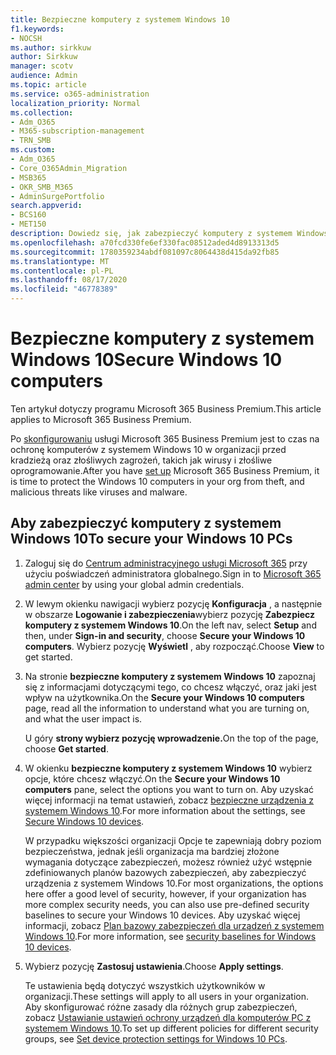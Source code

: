 ```yaml
---
title: Bezpieczne komputery z systemem Windows 10
f1.keywords:
- NOCSH
ms.author: sirkkuw
author: Sirkkuw
manager: scotv
audience: Admin
ms.topic: article
ms.service: o365-administration
localization_priority: Normal
ms.collection:
- Adm_O365
- M365-subscription-management
- TRN_SMB
ms.custom:
- Adm_O365
- Core_O365Admin_Migration
- MSB365
- OKR_SMB_M365
- AdminSurgePortfolio
search.appverid:
- BCS160
- MET150
description: Dowiedz się, jak zabezpieczyć komputery z systemem Windows 10 po skonfigurowaniu usługi Microsoft 365 Business Premium.
ms.openlocfilehash: a70fcd330fe6ef330fac08512aded4d8913313d5
ms.sourcegitcommit: 1780359234abdf081097c8064438d415da92fb85
ms.translationtype: MT
ms.contentlocale: pl-PL
ms.lasthandoff: 08/17/2020
ms.locfileid: "46778389"
---
```

# <a name="secure-windows-10-computers"></a><span data-ttu-id="e089c-103">Bezpieczne komputery z systemem Windows 10</span><span class="sxs-lookup"><span data-stu-id="e089c-103">Secure Windows 10 computers</span></span>

<span data-ttu-id="e089c-104">Ten artykuł dotyczy programu Microsoft 365 Business Premium.</span><span class="sxs-lookup"><span data-stu-id="e089c-104">This article applies to Microsoft 365 Business Premium.</span></span>

<span data-ttu-id="e089c-105">Po [skonfigurowaniu](set-up.md) usługi Microsoft 365 Business Premium jest to czas na ochronę komputerów z systemem Windows 10 w organizacji przed kradzieżą oraz złośliwych zagrożeń, takich jak wirusy i złośliwe oprogramowanie.</span><span class="sxs-lookup"><span data-stu-id="e089c-105">After you have [set up](set-up.md) Microsoft 365 Business Premium, it is time to protect the Windows 10 computers in your org from theft, and malicious threats like viruses and malware.</span></span>

## <a name="to-secure-your-windows-10-pcs"></a><span data-ttu-id="e089c-106">Aby zabezpieczyć komputery z systemem Windows 10</span><span class="sxs-lookup"><span data-stu-id="e089c-106">To secure your Windows 10 PCs</span></span>

1. <span data-ttu-id="e089c-107">Zaloguj się do [Centrum administracyjnego usługi Microsoft 365](https://admin.microsoft.com) przy użyciu poświadczeń administratora globalnego.</span><span class="sxs-lookup"><span data-stu-id="e089c-107">Sign in to [Microsoft 365 admin center](https://admin.microsoft.com) by using your global admin credentials.</span></span> 
2. <span data-ttu-id="e089c-108">W lewym okienku nawigacji wybierz pozycję **Konfiguracja** , a następnie w obszarze **Logowanie i zabezpieczenia**wybierz pozycję **Zabezpiecz komputery z systemem Windows 10**.</span><span class="sxs-lookup"><span data-stu-id="e089c-108">On the left nav, select **Setup** and then, under **Sign-in and security**, choose **Secure your Windows 10 computers**.</span></span> <span data-ttu-id="e089c-109">Wybierz pozycję **Wyświetl** , aby rozpocząć.</span><span class="sxs-lookup"><span data-stu-id="e089c-109">Choose **View** to get started.</span></span>
3. <span data-ttu-id="e089c-110">Na stronie **bezpieczne komputery z systemem Windows 10** zapoznaj się z informacjami dotyczącymi tego, co chcesz włączyć, oraz jaki jest wpływ na użytkownika.</span><span class="sxs-lookup"><span data-stu-id="e089c-110">On the **Secure your Windows 10 computers** page, read all the information to understand what you are turning on, and what the user impact is.</span></span>

    <span data-ttu-id="e089c-111">U góry **strony wybierz pozycję wprowadzenie.**</span><span class="sxs-lookup"><span data-stu-id="e089c-111">On the top of the page, choose **Get started**.</span></span>

4. <span data-ttu-id="e089c-112">W okienku **bezpieczne komputery z systemem Windows 10** wybierz opcje, które chcesz włączyć.</span><span class="sxs-lookup"><span data-stu-id="e089c-112">On the **Secure your Windows 10 computers** pane, select the options you want to turn on.</span></span> <span data-ttu-id="e089c-113">Aby uzyskać więcej informacji na temat ustawień, zobacz [bezpieczne urządzenia z systemem Windows 10](secure-windows-10-devices.md).</span><span class="sxs-lookup"><span data-stu-id="e089c-113">For more information about the settings, see [Secure Windows 10 devices](secure-windows-10-devices.md).</span></span> 
    
    <span data-ttu-id="e089c-114">W przypadku większości organizacji Opcje te zapewniają dobry poziom bezpieczeństwa, jednak jeśli organizacja ma bardziej złożone wymagania dotyczące zabezpieczeń, możesz również użyć wstępnie zdefiniowanych planów bazowych zabezpieczeń, aby zabezpieczyć urządzenia z systemem Windows 10.</span><span class="sxs-lookup"><span data-stu-id="e089c-114">For most organizations, the options here offer a good level of security, however, if your organization has more complex security needs, you can also use pre-defined security baselines to secure  your Windows 10 devices.</span></span> <span data-ttu-id="e089c-115">Aby uzyskać więcej informacji, zobacz [Plan bazowy zabezpieczeń dla urządzeń z systemem Windows 10](https://docs.microsoft.com/mem/intune/protect/security-baselines).</span><span class="sxs-lookup"><span data-stu-id="e089c-115">For more information, see [security baselines for Windows 10 devices](https://docs.microsoft.com/mem/intune/protect/security-baselines).</span></span>   

1. <span data-ttu-id="e089c-116">Wybierz pozycję **Zastosuj ustawienia**.</span><span class="sxs-lookup"><span data-stu-id="e089c-116">Choose **Apply settings**.</span></span>

    <span data-ttu-id="e089c-117">Te ustawienia będą dotyczyć wszystkich użytkowników w organizacji.</span><span class="sxs-lookup"><span data-stu-id="e089c-117">These settings will apply to all users in your organization.</span></span> <span data-ttu-id="e089c-118">Aby skonfigurować różne zasady dla różnych grup zabezpieczeń, zobacz [Ustawianie ustawień ochrony urządzeń dla komputerów PC z systemem Windows 10](protection-settings-for-windows-10-pcs.md).</span><span class="sxs-lookup"><span data-stu-id="e089c-118">To set up different policies for different security groups, see [Set device protection settings for Windows 10 PCs](protection-settings-for-windows-10-pcs.md).</span></span>
